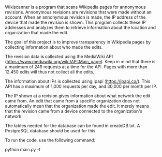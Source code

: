 Wikiscanner is a program that scans Wikipedia pages for annonymous revisions. Annonymous revisions are revisions that were made without an account.
When an annonymous revision is made, the IP address of the device that made the revision is shown.
This program collects these IP addresses and analyzes them to retrieve information about the location and organization that made the edit.

The goal of this project is to improve transparency in Wikipedia pages by collecting information about who made the edits.

The revision data is collected using the MediaWiki API (https://www.mediawiki.org/wiki/API:Main_page).
Keep in mind that there is a maximum of 249 requests at a time for the API. Pages with more than 12,450 edits will thus not collect all the edits.

The information about IPs is collected using ipapi (https://ipapi.co/). This API has a maximum of 1,000 requests per day, and 30,000 per month per IP.

The IP shown at a revision gives information about what network the edit came from. An edit that came from a specific organization does not automatically mean that the organization made the edit. It merely means that the revision came from a device connected to the organization's network.

The tables needed for the database can be found in createDB.txt. A PostgreSQL database should be used for this.

To run the code, use the following command:

python main.py -t <title of wikipedia page>

or

python main.py -id <id of wikipedia page>

This project was inspired by Virgil Griffith's WikiScanner (https://en.wikipedia.org/wiki/WikiScanner). All information this project brings to light is public information. Information is presented to enhance Wikipedia transparancy. No privacy laws are broken.

Tables will look like as follows:
![IP table](IPtable.png)
![rev table](revtable.png)
